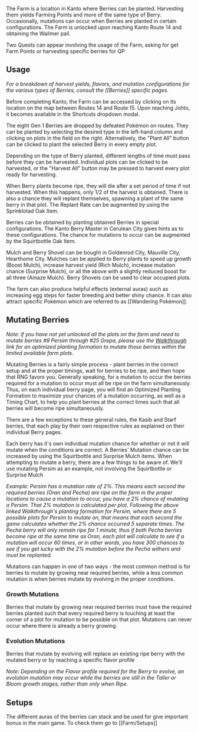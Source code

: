 The Farm is a location in Kanto where Berries can be planted. Harvesting them yields Farming Points and more of the same type of Berry. Occasionally, mutations can occur when Berries are planted in certain configurations. The Farm is unlocked upon reaching Kanto Route 14 and obtaining the Wailmer pail.

Two Quests can appear involving the usage of the Farm, asking for get Farm Points or harvesting specific berries for QP

## Usage

_For a breakdown of harvest yields, flavors, and mutation configurations for the various types of Berries, consult the [[Berries]] specific pages._

Before completing Kanto, the Farm can be accessed by clicking on its location on the map between Routes 14 and Route 15. Upon reaching Johto, it becomes available in the Shortcuts dropdown modal.

The eight Gen 1 Berries are dropped by defeated Pokémon on routes. They can be planted by selecting the desired type in the left-hand column and clicking on plots in the field on the right. Alternatively, the "Plant All" button can be clicked to plant the selected Berry in every empty plot.

Depending on the type of Berry planted, different lengths of time must pass before they can be harvested. Individual plots can be clicked to be harvested, or the "Harvest All" button may be pressed to harvest every plot ready for harvesting.

When Berry plants become ripe, they will die after a set period of time if not harvested. When this happens, only 1/2 of the harvest is obtained. There is also a chance they will replant themselves, spawning a plant of the same berry in that plot. The Replant Rate can be augmented by using the Sprinklotad Oak Item.

Berries can be obtained by planting obtained Berries in special configurations. The Kanto Berry Master in Cerulean City gives hints as to these configurations. The chance for mutations to occur can be augmented by the Squirtbottle Oak Item.

Mulch and Berry Shovel can be bought in Goldenrod City, Mauville City, Hearthome City. Mulches can be applied to Berry plants to speed up growth (Boost Mulch), increase harvest yield (Rich Mulch), increase mutation chance (Surprise Mulch), or all the above with a slightly reduced boost for all three (Amaze Mulch). Berry Shovels can be used to clear occupied plots.

The farm can also produce helpful effects (external auras) such as increasing egg steps for faster breeding and better shiny chance. It can also attract specific Pokémon which are referred to as [[Wandering Pokémon]].

## Mutating Berries

_Note: if you have not yet unlocked all the plots on the farm and need to mutate berries #9 Persim through #25 Grepa, please use the [Walkthrough](https://docs.google.com/document/d/1TE5cAKSlA7TAliA001_mIiO1odZ6e4yUEMre0GBW1to/edit?usp=sharing)  link for an optimized planting formation to mutate those berries within the limited available farm plots._

Mutating Berries is a fairly simple process - plant berries in the correct setup and at the proper timings, wait for berries to be ripe, and then hope that RNG favors you. Generally speaking, for a mutation to occur the berries required for a mutation to occur must all be ripe on the farm simultaneously. Thus, on each individual berry page, you will find an Optimized Planting Formation to maximize your chances of a mutation occurring, as well as a Timing Chart, to help you plant berries at the correct times such that all berries will become ripe simultaneously.

There are a few exceptions to these general rules, the Kasib and Starf berries, that each play by their own respective rules as explained on their individual Berry pages.

Each berry has it's own individual mutation chance for whether or not it will mutate when the conditions are correct. A Berries' Mutation chance can be increased by using the Squirtbottle and Surprise Mulch items. When attempting to mutate a berry, there are a few things to be aware of. We'll use mutating Persim as an example, not involving the Squirtbottle or Surprise Mulch

_Example: Persim has a mutation rate of 2%. This means each second the required berries (Oran and Pecha) are ripe on the farm in the proper locations to cause a mutation to occur, you have a 2% chance of mutating a Persim. That 2% mutation is calculated per plot. Following the above linked Walkthrough's planting formation for Persim, where there are 5 possible plots for Persim to mutate on, that means that each second the game calculates whether the 2% chance occurred 5 separate times. The Pecha berry will only remain ripe for 1 minute, thus if both Pecha berries become ripe at the same time as Oran, each plot will calculate to see if a mutation will occur 60 times, or in other words, you have 300 chances to see if you get lucky with the 2% mutation before the Pecha withers and must be replanted._

Mutations can happen in one of two ways - the most common method is for berries to mutate by growing near required berries, while a less common mutation is when berries mutate by evolving in the proper conditions.

### Growth Mutations

Berries that mutate by growing near required berries must have the required berries planted such that every required berry is touching at least the corner of a plot for mutation to be possible on that plot. Mutations can never occur where there is already a berry growing.

### Evolution Mutations

Berries that mutate by evolving will replace an existing ripe berry with the mutated berry or by reaching a specific flavor profile

_Note: Depending on the Flavor profile required for the Berry to evolve, an evolution mutation may occur while the berries are still in the Taller or Bloom growth stages, rather than only when Ripe._

## Setups

The different auras of the berries can stack and be used for give important bonus in the main game. To check them go to [[Farm/Setups]]
